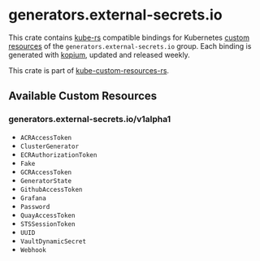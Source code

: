<!--
SPDX-FileCopyrightText: The kube-custom-resources-rs Authors
SPDX-License-Identifier: 0BSD
 -->

# generators.external-secrets.io

This crate contains [kube-rs](https://kube.rs/) compatible bindings for Kubernetes [custom resources](https://kubernetes.io/docs/tasks/extend-kubernetes/custom-resources/custom-resource-definitions/) of the `generators.external-secrets.io` group. Each binding is generated with [kopium](https://github.com/kube-rs/kopium), updated and released weekly.

This crate is part of [kube-custom-resources-rs](https://github.com/metio/kube-custom-resources-rs).

## Available Custom Resources

### generators.external-secrets.io/v1alpha1
- `ACRAccessToken`
- `ClusterGenerator`
- `ECRAuthorizationToken`
- `Fake`
- `GCRAccessToken`
- `GeneratorState`
- `GithubAccessToken`
- `Grafana`
- `Password`
- `QuayAccessToken`
- `STSSessionToken`
- `UUID`
- `VaultDynamicSecret`
- `Webhook`
